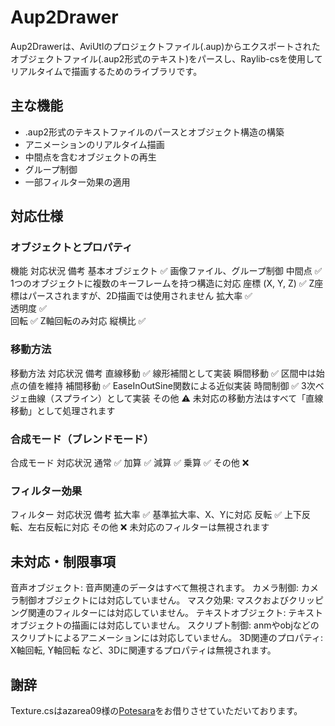 ﻿# Aup2Drawer
Aup2Drawerは、AviUtlのプロジェクトファイル(.aup)からエクスポートされたオブジェクトファイル(.aup2形式のテキスト)をパースし、Raylib-csを使用してリアルタイムで描画するためのライブラリです。
## 主な機能
* .aup2形式のテキストファイルのパースとオブジェクト構造の構築
* アニメーションのリアルタイム描画
* 中間点を含むオブジェクトの再生
* グループ制御
* 一部フィルター効果の適用
## 対応仕様
### オブジェクトとプロパティ
機能	対応状況	備考
基本オブジェクト	✅	画像ファイル、グループ制御
中間点	✅	1つのオブジェクトに複数のキーフレームを持つ構造に対応
座標 (X, Y, Z)	✅	Z座標はパースされますが、2D描画では使用されません
拡大率	✅	
透明度	✅	
回転	✅	Z軸回転のみ対応
縦横比	✅	
### 移動方法
移動方法	対応状況	備考
直線移動	✅	線形補間として実装
瞬間移動	✅	区間中は始点の値を維持
補間移動	✅	EaseInOutSine関数による近似実装
時間制御	✅	3次ベジェ曲線（スプライン）として実装
その他	⚠️	未対応の移動方法はすべて「直線移動」として処理されます
### 合成モード（ブレンドモード）
合成モード	対応状況
通常	✅
加算	✅
減算	✅
乗算	✅
その他	❌
### フィルター効果
フィルター	対応状況	備考
拡大率	✅	基準拡大率、X、Yに対応
反転	✅	上下反転、左右反転に対応
その他	❌	未対応のフィルターは無視されます
## 未対応・制限事項
音声オブジェクト: 音声関連のデータはすべて無視されます。
カメラ制御: カメラ制御オブジェクトには対応していません。
マスク効果: マスクおよびクリッピング関連のフィルターには対応していません。
テキストオブジェクト: テキストオブジェクトの描画には対応していません。
スクリプト制御: anmやobjなどのスクリプトによるアニメーションには対応していません。
3D関連のプロパティ: X軸回転, Y軸回転 など、3Dに関連するプロパティは無視されます。
## 謝辞
Texture.csはazarea09様の[Potesara](https://github.com/azarea09/Potesara/blob/master/Texture.cs)をお借りさせていただいております。